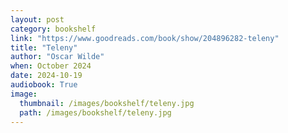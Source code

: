 ```yaml
---
layout: post
category: bookshelf
link: "https://www.goodreads.com/book/show/204896282-teleny"
title: "Teleny"
author: "Oscar Wilde"
when: October 2024
date: 2024-10-19
audiobook: True
image:
  thumbnail: /images/bookshelf/teleny.jpg
  path: /images/bookshelf/teleny.jpg
---
```

